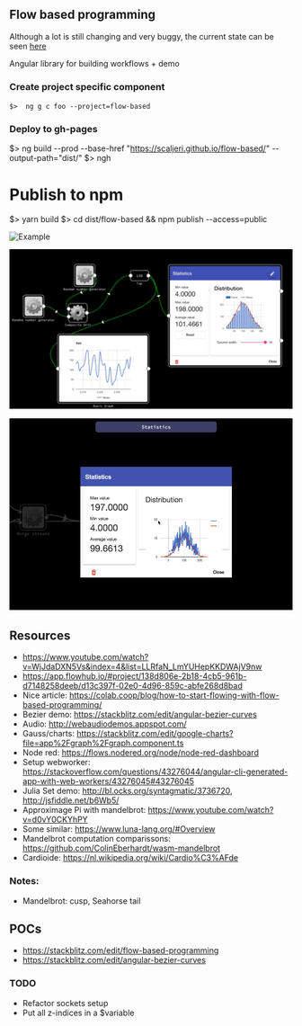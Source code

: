 ## Flow based programming

Although a lot is still changing and very buggy, the current state can be seen [here](https://scaljeri.github.io/flow-based/) 

Angular library for building workflows + demo 

### Create project specific component

    $>  ng g c foo --project=flow-based
    
### Deploy to gh-pages

  $>  ng build --prod --base-href "https://scaljeri.github.io/flow-based/" --output-path="dist/"
  $>  ngh
  
# Publish to npm

   $> yarn build
   $> cd dist/flow-based && npm publish --access=public
  
![Example](images/fractal-demo.gif)

![Example](images/fbp.jpg)

![Example](images/gauss.jpg)

## Resources

   * https://www.youtube.com/watch?v=WjJdaDXN5Vs&index=4&list=LLRfaN_LmYUHepKKDWAjV9nw
   * https://app.flowhub.io/#project/138d806e-2b18-4cb5-961b-d7148258deeb/d13c397f-02e0-4d96-859c-abfe268d8bad
   * Nice article: https://colab.coop/blog/how-to-start-flowing-with-flow-based-programming/
   * Bezier demo: https://stackblitz.com/edit/angular-bezier-curves
   * Audio: http://webaudiodemos.appspot.com/
   * Gauss/charts: https://stackblitz.com/edit/google-charts?file=app%2Fgraph%2Fgraph.component.ts
   * Node red: https://flows.nodered.org/node/node-red-dashboard
   * Setup webworker: https://stackoverflow.com/questions/43276044/angular-cli-generated-app-with-web-workers/43276045#43276045
   * Julia Set demo: http://bl.ocks.org/syntagmatic/3736720, http://jsfiddle.net/b6Wb5/
   * Approximage Pi with mandelbrot: https://www.youtube.com/watch?v=d0vY0CKYhPY
   * Some similar: https://www.luna-lang.org/#Overview
   * Mandelbrot computation comparissons: https://github.com/ColinEberhardt/wasm-mandelbrot
   * Cardioide: https://nl.wikipedia.org/wiki/Cardio%C3%AFde


### Notes: 
  * Mandelbrot: cusp, Seahorse tail
## POCs

  * https://stackblitz.com/edit/flow-based-programming
  * https://stackblitz.com/edit/angular-bezier-curves

### TODO
  * Refactor sockets setup
  * Put all z-indices in a $variable
